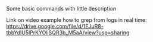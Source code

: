 
Some basic commands with little description

Link on video example how to grep from logs in real time:
https://drive.google.com/file/d/1EJuR8-tbbYdIU5lPrKYOliSQR3b_M5aA/view?usp=sharing
